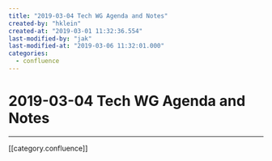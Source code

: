 ```yaml
---
title: "2019-03-04 Tech WG Agenda and Notes"
created-by: "hklein"
created-at: "2019-03-01 11:32:36.554"
last-modified-by: "jak"
last-modified-at: "2019-03-06 11:32:01.000"
categories:
  - confluence
---
```


# 2019-03-04 Tech WG Agenda and Notes


---

[[category.confluence]]
